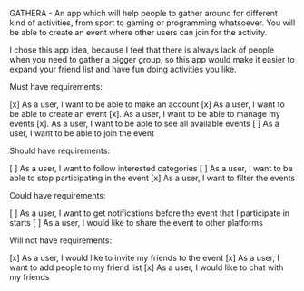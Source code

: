 GATHERA - An app which will help people to gather around for different kind of activities, from sport to gaming or programming whatsoever. You will be able to create an event where other users can join for the activity.

I chose this app idea, because I feel that there is always lack of people when you need to gather a bigger group, so this app would make it easier to expand your friend list and have fun doing activities you like. 

Must have requirements:

[x] As a user, I want to be able to make an account
[x] As a user, I want to be able to create an event
[x]. As a user, I want to be able to manage my events
[x]. As a user, I want to be able to see all available events
[ ] As a user, I want to be able to join the event

Should have requirements: 

[ ] As a user, I want to follow interested categories
[ ] As a user, I want to be able to stop participating in the event
[x] As a user, I want to filter the events

Could have requirements:

[ ]  As a user, I want to get notifications before the event that I participate in starts
[ ] As a user, I would like to share the event to other platforms

Will not have requirements:

[x] As a user, I would like to invite my friends to the event
[x] As a user, I want to add people to my friend list
[x] As a user, I would like to chat with my friends

